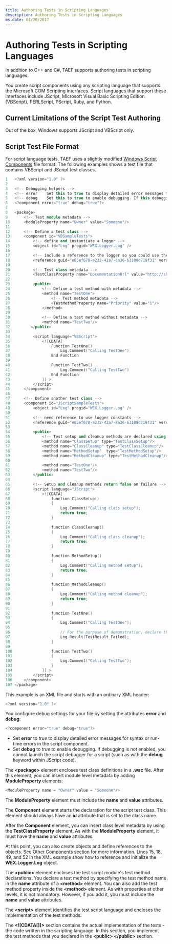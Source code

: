 ```yaml
---
title: Authoring Tests in Scripting Languages
description: Authoring Tests in Scripting Languages
ms.date: 04/20/2017
---
```


# Authoring Tests in Scripting Languages

In addition to C++ and C#, TAEF supports authoring tests in scripting languages.

You create script components using any scripting language that supports the Microsoft COM Scripting interfaces. Script languages that support these interfaces include JScript, Microsoft Visual Basic Scripting Edition (VBScript), PERLScript, PScript, Ruby, and Python.

## Current Limitations of the Script Test Authoring

Out of the box, Windows supports JScript and VBScript only.

## Script Test File Format

For script language tests, TAEF uses a slightly modified [Windows Script Components](/previous-versions/07zhfkh8(v=vs.85)) file format. The following examples shows a test file that contains VBScript and JScript test classes.

```cpp
1   <?xml version="1.0" ?>
2
3   <!-- Debugging helpers -->
4   <!-- error    Set this to true to display detailed error messages for syntax or run-time errors in the script component.-->
5   <!-- debug    Set this to true to enable debugging. If this debugging is not enabled, you cannot launch the script debugger for a script -->
6   <?component error="true" debug="true"?>
7
8   <package>
9       <!-- Test module metadata -->
10      <ModuleProperty name="Owner" value="Someone"/>
11
12      <!-- Define a test class -->
13      <component id="VBSampleTests">
14          <!-- define and instantiate a logger -->
15          <object id="Log" progid="WEX.Logger.Log" />
16  
17          <!-- include a reference to the logger so you could use the constants defined in logger library -->
18          <reference guid="e65ef678-a232-42a7-8a36-63108d719f31" version="1.0"/>
19
20          <!-- Test class metadata -->
21          <TestClassProperty name="DocumentationUrl" value="http://shelltestkb/"/>
22
23          <public>
24              <!-- Define a test method with metadata -->
25              <method name="TestOne">
26                  <!-- Test method metadata -->
27                  <TestMethodProperty name="Priority" value="1"/>
28              </method>
29  
30              <!-- Define a test method without metadata -->
31              <method name="TestTwo"/>
32         </public>
33
34          <script language="VBScript">
35              <![CDATA[
36                  Function TestOne()
37                      Log.Comment("Calling TestOne")
38                  End Function
39
40                  Function TestTwo()
41                      Log.Comment("Calling TestTwo")
42                  End Function
43              ]] >
44          </script>
45      </component>
46
47      <!-- Define another test class -->
48      <component id="JScriptSampleTests">
49          <object id="Log" progid="WEX.Logger.Log" />
50
51          <!-- need reference to use logger constants -->
52          <reference guid="e65ef678-a232-42a7-8a36-63108d719f31" version="1.0"/>
53
54          <public>
55              <!-- Test setup and cleanup methods are declared using corresponding type = '' attributes -->
56              <method name="ClassSetup" type="TestClassSetup"/>
57              <method name="ClassCleanup" type="TestClassCleanup"/>
58              <method name="MethodSetup"  type="TestMethodSetup"/>
59              <method name="MethodCleanup" type="TestMethodCleanup"/>
60
61              <method name="TestOne"/>
62              <method name="TestTwo"/>
63          </public>
64
65          <!-- Setup and Cleanup methods return false on failure -->
66          <script language="JScript">
67              <![CDATA[
68                  function ClassSetup()
69                  {
70                      Log.Comment("Calling class setup");
71                      return true;
72                  }
73
74                  function ClassCleanup()
75                  {
76                      Log.Comment("Calling class cleanup");
77                      return true;
78                  }
79
80                  function MethodSetup()
81                  {
82                      Log.Comment("Calling method setup");
83                      return true;
84                  }
85
86                  function MethodCleanup()
87                  {
88                      Log.Comment("Calling method cleanup");
89                      return true;
90                  }
91
92                  function TestOne()
93                  {
94                      Log.Comment("Calling TestOne");
95  
96                      // For the purpose of demonstration, declare the test failed
97                      Log.Result(TestResult_Failed);
98                  }
99
100                 function TestTwo()
101                 {
102                     Log.Comment("Calling TestTwo");
103                 }
104             ]] >
105         </script>
106     </component>
107 </package>
```

This example is an XML file and starts with an ordinary XML header:

```cpp
<?xml version="1.0" ?>
```

You configure debug settings for your file by setting the attributes **error** and **debug**:

```cpp
<?component error="true" debug="true"?>
```

- Set **error** to *true* to display detailed error messages for syntax or run-time errors in the script component.
- Set **debug** to *true* to enable debugging. If debugging is not enabled, you cannot launch the script debugger for a script (such as with the **debug** keyword within JScript code).

The **&lt;package&gt;** element encloses test class definitions in a **.wsc** file. After this element, you can insert module level metadata by adding **ModuleProperty** elements:

```cpp
<ModuleProperty name = "Owner" value = "Someone"/>
```

The **ModuleProperty** element must include the **name** and **value** attributes.

The **Component** element starts the declaration for the script test class. This element should always have an **id** attribute that is set to the class name.

After the **Component** element, you can insert class level metadata by using the **TestClassProperty** element. As with the **ModuleProperty** element, it must have the **name** and **value** attributes.

At this point, you can also create objects and define references to the objects. See [Other Components section](/previous-versions/ye6w00x4(v=vs.85)) for more information. Lines 15, 18, 49, and 52 in the XML example show how to reference and initialize the **WEX.Logger.Log** object.

The **&lt;public&gt;** element encloses the test script module's test method declarations. You declare a test method by specifying the test method name in the **name** attribute of a **&lt;method&gt;** element. You can also add the test method property inside the **&lt;method&gt;** element. As with properties at other levels, it is not mandatory. However, if you add it, you must include the **name** and **value** attributes.

The **&lt;script&gt;** element identifies the test script language and encloses the implementation of the test methods.

The **&lt;!\[CDATA\[\]\]&gt;** section contains the actual implementation of the tests - the code written in the scripting language. In this section, you implement the test methods that you declared in the **&lt;public&gt; &lt;/public&gt;** section.
